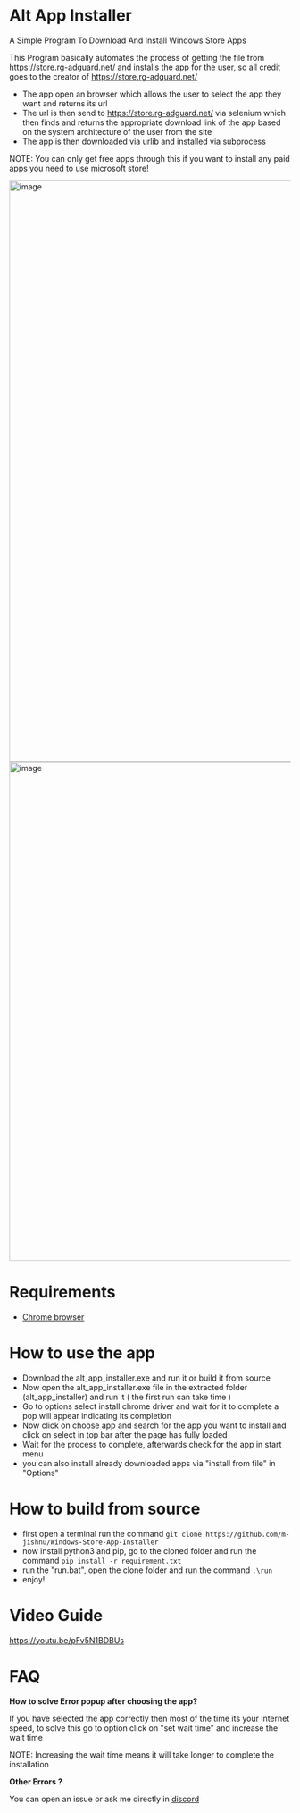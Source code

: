 # Alt App Installer
A Simple Program To  Download And Install Windows Store Apps

This Program basically automates the process of getting the file from https://store.rg-adguard.net/ and installs the app for the user, so all credit goes to the creator of https://store.rg-adguard.net/

- The app open an browser which allows the user to select the app they want and returns its url
- The url is then send to https://store.rg-adguard.net/ via selenium which then finds and returns the appropriate download link of the app based on the system architecture of the user from the site
- The app is then downloaded via urlib and installed via subprocess

NOTE: You can only get free apps through this if you want to install any paid apps you need to use microsoft store!

<img width="1041" alt="image" src="https://user-images.githubusercontent.com/83004520/169115064-b1cf9080-5ef1-425b-b81e-ea69114ae926.png">
<img width="893" alt="image" src="https://user-images.githubusercontent.com/83004520/169115417-15624c09-923d-4be2-a1be-ecdf47c04f24.png">

# Requirements
- [Chrome browser](https://www.google.com/intl/en_in/chrome/)

# How to use the app
- Download the alt_app_installer.exe and run it or build it from source
- Now open the alt_app_installer.exe file in the extracted folder (alt_app_installer) and run it ( the first run can take time )
- Go to options select install chrome driver and wait for it to complete a pop will appear indicating its completion
- Now click on choose app and search for the app you want to install and click on select in top bar after the page has fully loaded 
- Wait for the process to complete, afterwards check for the app in start menu
- you can also install already downloaded apps via "install from file" in "Options" 

# How to build from source

- first open a terminal run the command `git clone https://github.com/m-jishnu/Windows-Store-App-Installer`
- now install python3 and pip, go to the cloned folder and run the command `pip install -r requirement.txt`
- run the "run.bat", open the clone folder and run the command  `.\run` 
- enjoy!

# Video Guide

https://youtu.be/pFv5N1BDBUs

# FAQ

**How to solve Error popup after choosing the app?**

If you have selected the app correctly then most of the time its your internet speed, to solve this go to option click on "set wait time" and increase the wait time

NOTE: Increasing the wait time means it will take longer to complete the installation

**Other Errors ?**

You can open an issue or ask me directly in [discord](https://discord.com/invite/cbuEkpd)
